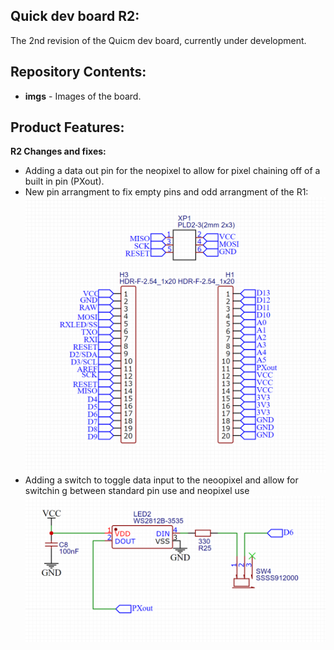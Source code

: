 Quick dev board R2:
-------------------
The 2nd revision of the Quicm dev board, currently under development.

Repository Contents:
-------------------
* **imgs** - Images of the board.

Product Features:
----------------
**R2 Changes and fixes:**
 - Adding a data out pin for the neopixel to allow for pixel chaining off of a built in pin (PXout).
 - New pin arrangment to fix empty pins and odd arrangment of the R1:
![](/R2/imgs/R2_pins.png)
 - Adding a switch to toggle data input to the neoopixel and allow for switchin  g between standard pin use and neopixel use
![](/R2/imgs/R2_pxsw.png)
